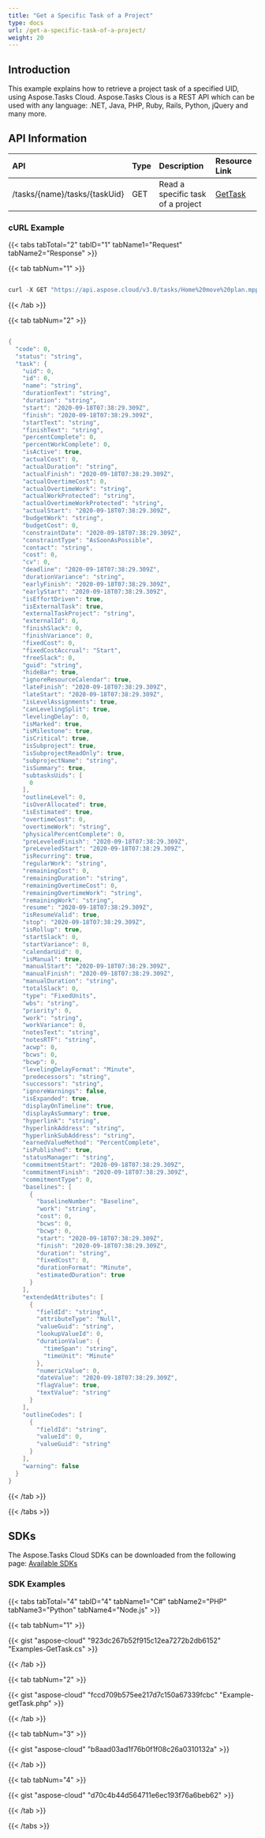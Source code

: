 ```yaml
---
title: "Get a Specific Task of a Project"
type: docs
url: /get-a-specific-task-of-a-project/
weight: 20
---
```


## **Introduction**
This example explains how to retrieve a project task of a specified UID, using Aspose.Tasks Cloud. Aspose.Tasks Clous is a REST API which can be used with any language: .NET, Java, PHP, Ruby, Rails, Python, jQuery and many more.
## **API Information**

|**API**|**Type**|**Description**|**Resource Link**|
| :- | :- | :- | :- |
|/tasks/{name}/tasks/{taskUid}|GET|Read a specific task of a project|[GetTask](https://apireference.aspose.cloud/tasks/#/TasksTask/GetTask)|
### **cURL Example**
{{< tabs tabTotal="2" tabID="1" tabName1="Request" tabName2="Response" >}}

{{< tab tabNum="1" >}}

```java

curl -X GET "https://api.aspose.cloud/v3.0/tasks/Home%20move%20plan.mpp/tasks/0" -H "accept: application/json" 

```

{{< /tab >}}

{{< tab tabNum="2" >}}

```java

{
  "code": 0,
  "status": "string",
  "task": {
    "uid": 0,
    "id": 0,
    "name": "string",
    "durationText": "string",
    "duration": "string",
    "start": "2020-09-18T07:38:29.309Z",
    "finish": "2020-09-18T07:38:29.309Z",
    "startText": "string",
    "finishText": "string",
    "percentComplete": 0,
    "percentWorkComplete": 0,
    "isActive": true,
    "actualCost": 0,
    "actualDuration": "string",
    "actualFinish": "2020-09-18T07:38:29.309Z",
    "actualOvertimeCost": 0,
    "actualOvertimeWork": "string",
    "actualWorkProtected": "string",
    "actualOvertimeWorkProtected": "string",
    "actualStart": "2020-09-18T07:38:29.309Z",
    "budgetWork": "string",
    "budgetCost": 0,
    "constraintDate": "2020-09-18T07:38:29.309Z",
    "constraintType": "AsSoonAsPossible",
    "contact": "string",
    "cost": 0,
    "cv": 0,
    "deadline": "2020-09-18T07:38:29.309Z",
    "durationVariance": "string",
    "earlyFinish": "2020-09-18T07:38:29.309Z",
    "earlyStart": "2020-09-18T07:38:29.309Z",
    "isEffortDriven": true,
    "isExternalTask": true,
    "externalTaskProject": "string",
    "externalId": 0,
    "finishSlack": 0,
    "finishVariance": 0,
    "fixedCost": 0,
    "fixedCostAccrual": "Start",
    "freeSlack": 0,
    "guid": "string",
    "hideBar": true,
    "ignoreResourceCalendar": true,
    "lateFinish": "2020-09-18T07:38:29.309Z",
    "lateStart": "2020-09-18T07:38:29.309Z",
    "isLevelAssignments": true,
    "canLevelingSplit": true,
    "levelingDelay": 0,
    "isMarked": true,
    "isMilestone": true,
    "isCritical": true,
    "isSubproject": true,
    "isSubprojectReadOnly": true,
    "subprojectName": "string",
    "isSummary": true,
    "subtasksUids": [
      0
    ],
    "outlineLevel": 0,
    "isOverAllocated": true,
    "isEstimated": true,
    "overtimeCost": 0,
    "overtimeWork": "string",
    "physicalPercentComplete": 0,
    "preLeveledFinish": "2020-09-18T07:38:29.309Z",
    "preLeveledStart": "2020-09-18T07:38:29.309Z",
    "isRecurring": true,
    "regularWork": "string",
    "remainingCost": 0,
    "remainingDuration": "string",
    "remainingOvertimeCost": 0,
    "remainingOvertimeWork": "string",
    "remainingWork": "string",
    "resume": "2020-09-18T07:38:29.309Z",
    "isResumeValid": true,
    "stop": "2020-09-18T07:38:29.309Z",
    "isRollup": true,
    "startSlack": 0,
    "startVariance": 0,
    "calendarUid": 0,
    "isManual": true,
    "manualStart": "2020-09-18T07:38:29.309Z",
    "manualFinish": "2020-09-18T07:38:29.309Z",
    "manualDuration": "string",
    "totalSlack": 0,
    "type": "FixedUnits",
    "wbs": "string",
    "priority": 0,
    "work": "string",
    "workVariance": 0,
    "notesText": "string",
    "notesRTF": "string",
    "acwp": 0,
    "bcws": 0,
    "bcwp": 0,
    "levelingDelayFormat": "Minute",
    "predecessors": "string",
    "successors": "string",
    "ignoreWarnings": false,
    "isExpanded": true,
    "displayOnTimeline": true,
    "displayAsSummary": true,
    "hyperlink": "string",
    "hyperlinkAddress": "string",
    "hyperlinkSubAddress": "string",
    "earnedValueMethod": "PercentComplete",
    "isPublished": true,
    "statusManager": "string",
    "commitmentStart": "2020-09-18T07:38:29.309Z",
    "commitmentFinish": "2020-09-18T07:38:29.309Z",
    "commitmentType": 0,
    "baselines": [
      {
        "baselineNumber": "Baseline",
        "work": "string",
        "cost": 0,
        "bcws": 0,
        "bcwp": 0,
        "start": "2020-09-18T07:38:29.309Z",
        "finish": "2020-09-18T07:38:29.309Z",
        "duration": "string",
        "fixedCost": 0,
        "durationFormat": "Minute",
        "estimatedDuration": true
      }
    ],
    "extendedAttributes": [
      {
        "fieldId": "string",
        "attributeType": "Null",
        "valueGuid": "string",
        "lookupValueId": 0,
        "durationValue": {
          "timeSpan": "string",
          "timeUnit": "Minute"
        },
        "numericValue": 0,
        "dateValue": "2020-09-18T07:38:29.309Z",
        "flagValue": true,
        "textValue": "string"
      }
    ],
    "outlineCodes": [
      {
        "fieldId": "string",
        "valueId": 0,
        "valueGuid": "string"
      }
    ],
    "warning": false
  }
}
```

{{< /tab >}}

{{< /tabs >}}
## **SDKs**
The Aspose.Tasks Cloud SDKs can be downloaded from the following page: [Available SDKs](/tasks/available-sdks/)
### **SDK Examples**
{{< tabs tabTotal="4" tabID="4" tabName1="C#" tabName2="PHP" tabName3="Python" tabName4="Node.js" >}}

{{< tab tabNum="1" >}}

{{< gist "aspose-cloud" "923dc267b52f915c12ea7272b2db6152" "Examples-GetTask.cs" >}}

{{< /tab >}}

{{< tab tabNum="2" >}}

{{< gist "aspose-cloud" "fccd709b575ee217d7c150a67339fcbc" "Example-getTask.php" >}}

{{< /tab >}}

{{< tab tabNum="3" >}}

{{< gist "aspose-cloud" "b8aad03ad1f76b0f1f08c26a0310132a" >}}

{{< /tab >}}

{{< tab tabNum="4" >}}

{{< gist "aspose-cloud" "d70c4b44d564711e6ec193f76a6beb62" >}}

{{< /tab >}}

{{< /tabs >}}
